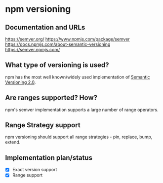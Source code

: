 # npm versioning

## Documentation and URLs

https://semver.org/
https://www.npmjs.com/package/semver
https://docs.npmjs.com/about-semantic-versioning
https://semver.npmjs.com/

## What type of versioning is used?

npm has the most well known/widely used implementation of [Semantic Versioning 2.0](https://semver.org).

## Are ranges supported? How?

npm's semver implementation supports a large number of range operators.

## Range Strategy support

npm versioning should support all range strategies - pin, replace, bump, extend.

## Implementation plan/status

- [x] Exact version support
- [x] Range support
